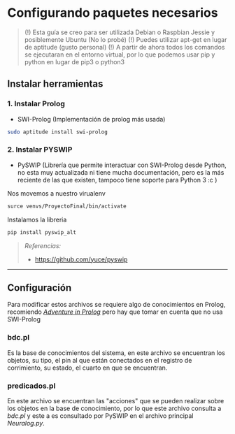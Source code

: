 # Configurando paquetes necesarios 

> (!) Esta guía se creo para ser utilizada Debian o Raspbian Jessie y posiblemente Ubuntu (No lo probé)
> (!) Puedes utilizar apt-get en lugar de aptitude (gusto personal)
> (!) A partir de ahora todos los comandos se ejecutaran en el entorno virtual, por lo que podemos usar pip y python en lugar de pip3 o python3

## Instalar herramientas

### 1. Instalar Prolog

- SWI-Prolog (Implementación de prolog más usada)

```bash
sudo aptitude install swi-prolog
```

### 2. Instalar PYSWIP

- PySWIP (Librería que permite interactuar con SWI-Prolog desde Python, no esta muy actualizada ni tiene mucha documentación, pero es la más reciente de las que existen, tampoco tiene soporte para Python 3 :c )

Nos movemos a nuestro virualenv
```bash
surce venvs/ProyectoFinal/bin/activate
```

Instalamos la libreria
```bash
pip install pyswip_alt
```

> *Referencias:*
> - https://github.com/yuce/pyswip

-------------------------------------------------------------------------------------------------------------------

## Configuración

Para modificar estos archivos se requiere algo de conocimientos en Prolog, recomiendo [*Adventure in Prolog*](http://www.amzi.com/AdventureInProlog/advtop.php)
pero hay que tomar en cuenta que no usa SWI-Prolog

### bdc.pl
Es la base de conocimientos del sistema, en este archivo se encuentran los objetos, su tipo, el pin al que están conectados en el registro de corrimiento, su estado,
el cuarto en que se encuentran.

### predicados.pl
En este archivo se encuentran las "acciones" que se pueden realizar sobre los objetos en la base de conocimiento, por lo que este archivo consulta a *bdc.pl* y este
a es consultado por PySWIP en el archivo principal *Neuralog.py*.
